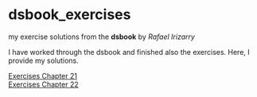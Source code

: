 # dsbook_exercises
my exercise solutions from the **dsbook** by *Rafael Irizarry*

I have worked through the dsbook and finished also the exercises. Here, I provide my solutions.

[Exercises Chapter 21](ex_21_parsing_dates_and_times.html)
<br>
[Exercises Chapter 22](ex_22_text_mining.html)
